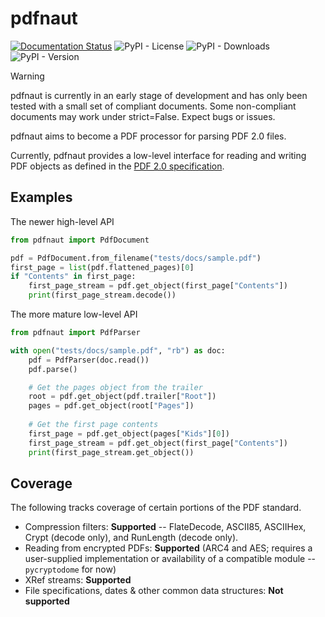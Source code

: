 # pdfnaut

[![Documentation Status](https://readthedocs.org/projects/pdfnaut/badge/?version=latest)](https://pdfnaut.readthedocs.io/en/latest/?badge=latest)
![PyPI - License](https://img.shields.io/pypi/l/pdfnaut)
![PyPI - Downloads](https://img.shields.io/pypi/dw/pdfnaut)
![PyPI - Version](https://img.shields.io/pypi/v/pdfnaut)

> [!Warning]
> pdfnaut is currently in an early stage of development and has only been tested with a small set of compliant documents. Some non-compliant documents may work under strict=False. Expect bugs or issues.

pdfnaut aims to become a PDF processor for parsing PDF 2.0 files.

Currently, pdfnaut provides a low-level interface for reading and writing PDF objects as defined in the [PDF 2.0 specification](https://developer.adobe.com/document-services/docs/assets/5b15559b96303194340b99820d3a70fa/PDF_ISO_32000-2.pdf).

## Examples

The newer high-level API

```py
from pdfnaut import PdfDocument

pdf = PdfDocument.from_filename("tests/docs/sample.pdf")
first_page = list(pdf.flattened_pages)[0]
if "Contents" in first_page:
    first_page_stream = pdf.get_object(first_page["Contents"])
    print(first_page_stream.decode())
```

The more mature low-level API

```py
from pdfnaut import PdfParser

with open("tests/docs/sample.pdf", "rb") as doc:
    pdf = PdfParser(doc.read())
    pdf.parse()

    # Get the pages object from the trailer
    root = pdf.get_object(pdf.trailer["Root"])
    pages = pdf.get_object(root["Pages"])
    
    # Get the first page contents
    first_page = pdf.get_object(pages["Kids"][0])
    first_page_stream = pdf.get_object(first_page["Contents"])
    print(first_page_stream.get_object())
```

## Coverage

The following tracks coverage of certain portions of the PDF standard.

- Compression filters: **Supported** -- FlateDecode, ASCII85, ASCIIHex, Crypt (decode only), and RunLength (decode only).
- Reading from encrypted PDFs: **Supported** (ARC4 and AES; requires a user-supplied implementation or availability of a compatible module -- `pycryptodome` for now)
- XRef streams: **Supported**
- File specifications, dates & other common data structures: **Not supported**

